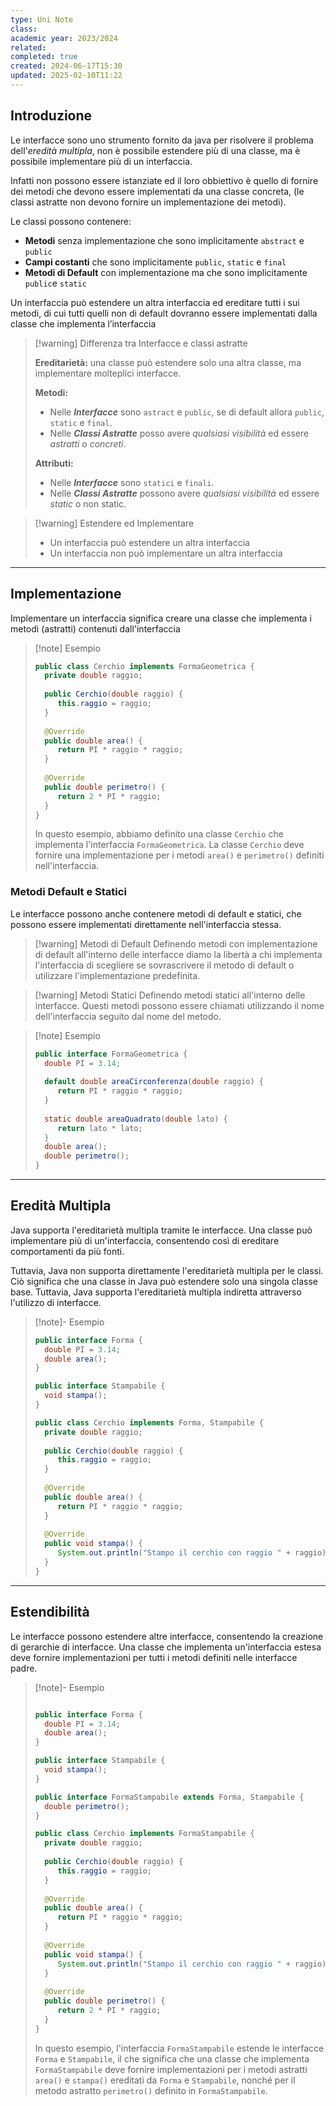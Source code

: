 ```yaml
---
type: Uni Note
class: 
academic year: 2023/2024
related: 
completed: true
created: 2024-06-17T15:30
updated: 2025-02-10T11:22
---
```

## Introduzione 

Le interfacce sono uno strumento fornito da java per risolvere il problema dell'*eredità multipla*, non è possibile estendere più di una classe, ma è possibile implementare più di un interfaccia.

Infatti non possono essere istanziate ed il loro obbiettivo è quello di fornire dei metodi che devono essere implementati da una classe concreta, (le classi astratte non devono fornire un implementazione dei metodi).

Le classi possono contenere:
- **Metodi** senza implementazione che sono implicitamente `abstract` e `public`
- **Campi costanti** che sono implicitamente `public`, `static` e `final`
- **Metodi di Default**  con implementazione ma che sono implicitamente `public`e  `static`

Un interfaccia può estendere un altra interfaccia ed ereditare tutti i sui metodi, di cui tutti quelli non di default dovranno essere implementati dalla classe che implementa l’interfaccia

>[!warning] Differenza tra Interfacce e classi astratte
>
>**Ereditarietà:** una classe può estendere solo una altra classe, ma implementare molteplici interfacce.
>
>**Metodi:**
>- Nelle ***Interfacce*** sono `astract` e `public`, se di default allora `public`, `static` e `final`.
>- Nelle ***Classi Astratte*** posso avere *qualsiasi visibilità* ed essere *astratti* o *concreti*.
>
>**Attributi:**
>- Nelle ***Interfacce*** sono `statici` e `finali`.
>- Nelle ***Classi Astratte*** possono avere *qualsiasi visibilità* ed essere *static* o non static.

>[!warning] Estendere ed Implementare
>
>- Un interfaccia può estendere un altra interfaccia
>- Un interfaccia non può implementare un altra interfaccia

---
## Implementazione

Implementare un interfaccia significa creare una classe che implementa i metodi (astratti) contenuti dall'interfaccia

>[!note] Esempio
>```java
>public class Cerchio implements FormaGeometrica {
>   private double raggio;
>   
>   public Cerchio(double raggio) {
>      this.raggio = raggio;
>   }
>   
>   @Override
>   public double area() {
>      return PI * raggio * raggio;
>   }
>   
>   @Override
>   public double perimetro() {
>      return 2 * PI * raggio;
>   }
>}
>```
>In questo esempio, abbiamo definito una classe `Cerchio` che implementa l'interfaccia `FormaGeometrica`. La classe `Cerchio` deve fornire una implementazione per i metodi `area()` e `perimetro()` definiti nell'interfaccia.

### Metodi Default e Statici 

Le interfacce possono anche contenere metodi di default e statici, che possono essere implementati direttamente nell'interfaccia stessa. 

>[!warning] Metodi di Default
>Definendo metodi con implementazione di default all'interno delle interfacce diamo la libertà a chi implementa l'interfaccia di scegliere se sovrascrivere il metodo di default o utilizzare l'implementazione predefinita.

>[!warning] Metodi Statici
>Definendo metodi statici all'interno delle interfacce. Questi metodi possono essere chiamati utilizzando il nome dell'interfaccia seguito dal nome del metodo.

>[!note] Esempio
>```java
>public interface FormaGeometrica {
>   double PI = 3.14;
>   
>   default double areaCirconferenza(double raggio) {
>      return PI * raggio * raggio;
>   }
>   
>   static double areaQuadrato(double lato) {
>      return lato * lato;
>   }
>   double area();
>   double perimetro();
> }
>```

---
## Eredità Multipla

Java supporta l'ereditarietà multipla tramite le interfacce. Una classe può implementare più di un'interfaccia, consentendo così di ereditare comportamenti da più fonti.

Tuttavia, Java non supporta direttamente l'ereditarietà multipla per le classi. Ciò significa che una classe in Java può estendere solo una singola classe base. Tuttavia, Java supporta l'ereditarietà multipla indiretta attraverso l'utilizzo di interfacce.

>[!note]- Esempio
>```java
>public interface Forma {
>   double PI = 3.14;
>   double area();
>}
>
>public interface Stampabile {
>   void stampa();
>}
>
>public class Cerchio implements Forma, Stampabile {
>   private double raggio;
>   
>   public Cerchio(double raggio) {
>      this.raggio = raggio;
>   }
>   
>   @Override
>   public double area() {
>      return PI * raggio * raggio;
>   }
>   
>   @Override
>   public void stampa() {
>      System.out.println("Stampo il cerchio con raggio " + raggio);
>   }
>}
>```

---
## Estendibilità

Le interfacce possono estendere altre interfacce, consentendo la creazione di gerarchie di interfacce. Una classe che implementa un'interfaccia estesa deve fornire implementazioni per tutti i metodi definiti nelle interfacce padre.

>[!note]- Esempio
>
>```java
>
>public interface Forma {
>   double PI = 3.14;
>   double area();
>}
>
>public interface Stampabile {
>   void stampa();
>}
>
>public interface FormaStampabile extends Forma, Stampabile {
>   double perimetro();
>}
>
>public class Cerchio implements FormaStampabile {
>   private double raggio;
>   
>   public Cerchio(double raggio) {
>      this.raggio = raggio;
>   }
>   
>   @Override
>   public double area() {
>      return PI * raggio * raggio;
>   }
>   
>   @Override
>   public void stampa() {
>      System.out.println("Stampo il cerchio con raggio " + raggio);
>   }
>   
>   @Override
>   public double perimetro() {
>      return 2 * PI * raggio;
>   }
>}
>```
>
>In questo esempio, l'interfaccia `FormaStampabile` estende le interfacce `Forma` e `Stampabile`, il che significa che una classe che implementa `FormaStampabile` deve fornire implementazioni per i metodi astratti `area()` e `stampa()` ereditati da `Forma` e `Stampabile`, nonché per il metodo astratto `perimetro()` definito in `FormaStampabile`.

